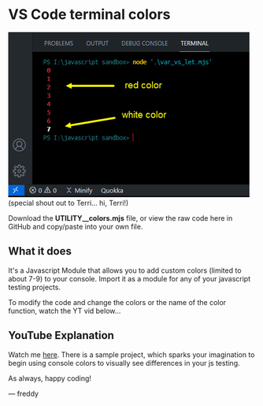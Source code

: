 # VS Code terminal colors

<img src="img/sample.jpg">
(special shout out to Terri... hi, Terri!)

Download the **UTILITY__colors.mjs** file, or view the raw code here in GitHub and copy/paste into your own file.

## What it does
It's a Javascript Module that allows you to add custom colors (limited to about 7-9) to your console. Import it as a module for any of your javascript testing projects.

To modify the code and change the colors or the name of the color function, watch the YT vid below...

## YouTube Explanation

Watch me [here](https://youtu.be/xld2WO09wRk). There is a sample project, which sparks your imagination to begin using console colors to visually see differences in your js testing.

As always, happy coding!

— freddy

